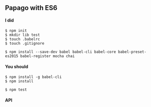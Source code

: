 
## Papago with ES6

#### I did

```
$ npm init
$ mkdir lib test
$ touch .babelrc
$ touch .gitignore
```

```
$ npm install --save-dev babel babel-cli babel-core babel-preset-es2015 babel-register mocha chai
```

#### You should

```
$ npm install -g babel-cli
$ npm install
```

```
$ npm test
```

#### API

```
```